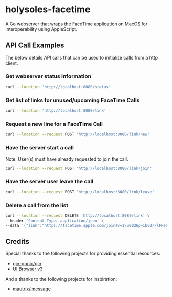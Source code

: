 # holysoles-facetime
A Go webserver that wraps the FaceTime application on MacOS for interoperability using AppleScript.

## API Call Examples

The below details API calls that can be used to initialize calls from a http client.

### Get webserver status information
```bash
curl --location 'http://localhost:8080/status'
```
### Get list of links for unused/upcoming FaceTime Calls
```bash
curl --location 'http://localhost:8080/link'
```
### Request a new line for a FaceTime Call
```bash
curl --location --request POST 'http://localhost:8080/link/new'
```
### Have the server start a call
Note: User(s) must have already requested to join the call.
```bash
curl --location --request POST 'http://localhost:8080/link/join'
```
### Have the server user leave the call
```bash
curl --location --request POST 'http://localhost:8080/link/leave'
```
### Delete a call from the list
```bash
curl --location --request DELETE 'http://localhost:8080/link' \
--header 'Content-Type: application/json' \
--data '{"link":"https://facetime.apple.com/join#v=1\u0026p=1bv0//lFFe6uYY7be8h5vw\u0026k=fkA7tz4FRASGFLc5345_pkFJ_rCQJAdJH6F8z2OGrIZ"}'
```

## Credits
Special thanks to the following projects for providing essential resources:
- [gin-gonic/gin](https://github.com/gin-gonic/gin)
- [UI Browser v3](https://latenightsw.com/freeware/ui-browser/)

And a thanks to the following projects for inspiration:
- [mautrix/imessage](https://github.com/mautrix/imessage)
